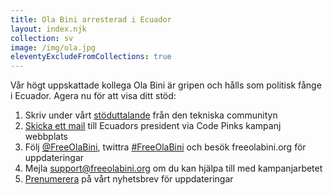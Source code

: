 ```yaml
---
title: Ola Bini arresterad i Ecuador
layout: index.njk
collection: sv
image: /img/ola.jpg
eleventyExcludeFromCollections: true
---
```

Vår högt uppskattade kollega Ola Bini är gripen och hålls som politisk fånge i Ecuador. Agera nu för att visa ditt stöd:

1. Skriv under vårt [stöduttalande] från den tekniska communityn
2. [Skicka ett mail] till Ecuadors president via Code Pinks kampanj webbplats
3. Följ [@FreeOlaBini], twittra [#FreeOlaBini] och besök freeolabini.org för uppdateringar
4. Mejla [support@freeolabini.org] om du kan hjälpa till med kampanjarbetet
5. [Prenumerera] på vårt nyhetsbrev för uppdateringar

[stöduttalande]: /sv/statement/
[Skicka ett mail]: https://www.codepink.org/free-ola-bini 
[@FreeOlaBini]: http://twitter.com/FreeOlaBini
[#FreeOlaBini]: https://twitter.com/intent/tweet?url=https://freeolabini.org&text=Digital+rights+defender+Ola+Bini+has+been+imprisoned+in+Ecuador.+Please+follow+@FreeOlaBini+%23FreeOlaBini
[support@freeolabini.org]: mailto:support@freeolabini.org
[Prenumerera]: /sv/subscribe/

